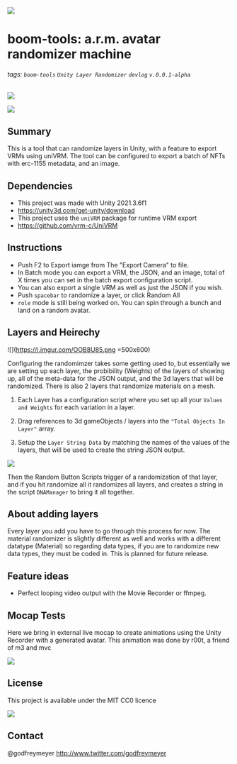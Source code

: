 ![](https://i.imgur.com/LNmNGJH.png)


# boom-tools: a.r.m. avatar randomizer machine
###### tags: `boom-tools` `Unity Layer Randomizer` `devlog` ```v.0.0.1-alpha```


![](https://i.imgur.com/qYqOZM5.gif)

![](https://i.imgur.com/s54Yj8F.png)


## Summary

This is a tool that can randomize layers in Unity, with a feature to export VRMs using uniVRM. The tool can be configured to export a batch of NFTs with erc-1155 metadata, and an image. 

## Dependencies

- This project was made with Unity 2021.3.6f1 
- https://unity3d.com/get-unity/download
- This project uses the `uniVRM` package for runtime VRM export
- https://github.com/vrm-c/UniVRM

## Instructions



- Push F2 to Export iamge from The "Export Camera" to file.
- In Batch mode you can export a VRM, the JSON, and an image, total of X times you can set in the batch export configuration script.
- You can also export a single VRM as well as just the JSON if you wish.
- Push ```spacebar``` to randomize a layer, or click Random All
- ```role``` mode is still being worked on. You can spin through a bunch and land on a random avatar.


## Layers and Heirechy

![](https://i.imgur.com/OOB8U85.png =500x600)

Configuring the randomimzer takes some getting used to, but essentially we are setting up each layer, the probibility (Weights) of the layers of showing up, all of the meta-data for the JSON output, and the 3d layers that will be randomized. There is also 2 layers that randomize materials on a mesh.

1. Each Layer has a configuration script where you set up all your ```Values and Weights``` for each variation in a layer. 

2. Drag references to 3d gameObjects / layers into the ``"Total Objects In Layer"`` array. 

3. Setup the ``Layer String Data`` by matching the names of the values of the layers, that will be used to create the string JSON output.

![](https://i.imgur.com/yFDw64c.png)
 
Then the Random Button Scripts trigger of a randomization of that layer, and if you hit randomize all it randomizes all layers, and creates a string in the script ```DNAManager``` to bring it all together. 

## About adding layers
Every layer you add you have to go through this process for now.
The material randomizer is slightly different as well and works with a different datatype (Material) so regarding data types, if you are to randomize new data types, they must be coded in. This is planned for future release. 



## Feature ideas

- Perfect looping video output with the Movie Recorder or ffmpeg.

## Mocap Tests

Here we bring in external live mocap to create animations using the Unity Recorder with a generated avatar. This animation was done by r00t, a friend of m3 and mvc

![](https://i.imgur.com/uLwjfwx.gif)

## License
This project is available under the MIT CC0 licence 

![](https://i.imgur.com/pYkqt1h.png)

## Contact
@godfreymeyer http://www.twitter.com/godfreymeyer


